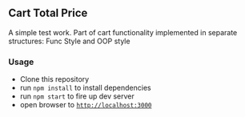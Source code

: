 ## Cart Total Price

A simple test work. Part of cart functionality implemented in separate structures: Func Style and OOP style


### Usage
- Clone this repository
- run `npm install` to install dependencies
- run `npm start` to fire up dev server
- open browser to [`http://localhost:3000`](http://localhost:3000)
